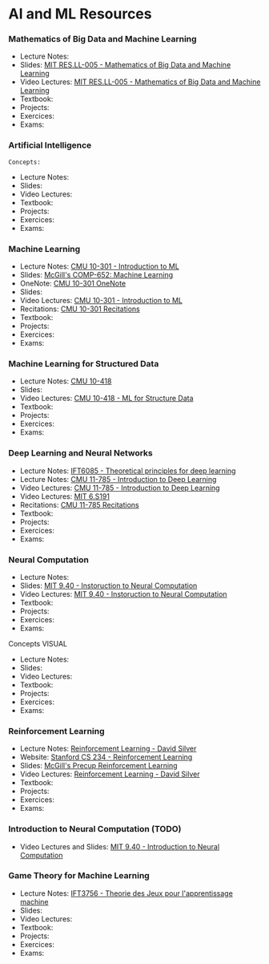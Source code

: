 # AI and ML Resources

### Mathematics of Big Data and Machine Learning

- Lecture Notes:
- Slides: [MIT RES.LL-005 - Mathematics of Big Data and Machine Learning](https://ocw.mit.edu/resources/res-ll-005-mathematics-of-big-data-and-machine-learning-january-iap-2020/lecture-notes/)
- Video Lectures: [MIT RES.LL-005 - Mathematics of Big Data and Machine Learning](https://www.youtube.com/playlist?list=PLUl4u3cNGP62uI_DWNdWoIMsgPcLGOx-V)
- Textbook:
- Projects:
- Exercices:
- Exams:

### Artificial Intelligence

 ``Concepts: ``

- Lecture Notes:
- Slides:
- Video Lectures:
- Textbook:
- Projects:
- Exercices:
- Exams:

### Machine Learning

- Lecture Notes: [CMU 10-301 - Introduction to ML](http://www.cs.cmu.edu/~mgormley/courses/10601-s20/schedule.html)
- Slides: [McGill's COMP-652: Machine Learning](https://www.cs.mcgill.ca/~dprecup/courses/ML/)
- OneNote: [CMU 10-301 OneNote](https://onedrive.live.com/redir?resid=2A78C342EA463DA9%21881&authkey=%21ABXJKwZXCIDAwjo&page=View&wd=target%28Lecture%203A.one%7C66F3F84A-A3B3-054F-91A7-C12AD32AB487%2FDecision%20Trees%20%28Part%20II%5C%29%7Cf9e0ac85-8fc3-4203-9183-65400d19d772%2F%29)
- Slides:
- Video Lectures: [CMU 10-301 - Introduction to ML](https://www.youtube.com/playlist?list=PLpqQKYIU-snAPM89YPPwyQ9xdaiAdoouk)
- Recitations: [CMU 10-301 Recitations](http://www.cs.cmu.edu/~10601-f20/#recitation)
- Textbook:
- Projects:
- Exercices:
- Exams:


### Machine Learning for Structured Data

- Lecture Notes: [CMU 10-418](http://www.cs.cmu.edu/~mgormley/courses/10418/schedule.html)
- Slides:
- Video Lectures: [CMU 10-418 - ML for Structure Data](https://www.youtube.com/playlist?list=PL4CxkUJbvNVihRKP4bXufvRLIWzeS-ieP)
- Textbook:
- Projects:
- Exercices:
- Exams:

### Deep Learning and Neural Networks

- Lecture Notes: [IFT6085 - Theoretical principles for deep learning](http://mitliagkas.github.io/ift6085-dl-theory-class/)
- Lecture Notes: [CMU 11-785 - Introduction to Deep Learning](https://deeplearning.cs.cmu.edu/F20/index.html)
- Video Lectures: [CMU 11-785 - Introduction to Deep Learning](https://www.youtube.com/playlist?list=PLp-0K3kfddPzCnS4CqKphh-zT3aDwybDe)
- Video Lectures: [MIT 6.S191](https://www.youtube.com/playlist?list=PLtBw6njQRU-rwp5__7C0oIVt26ZgjG9NI)
- Recitations: [CMU 11-785 Recitations](https://www.youtube.com/playlist?list=PLp-0K3kfddPwEwFEWePq10blIIneuP8ox)
- Textbook:
- Projects:
- Exercices:
- Exams:

### Neural Computation

- Lecture Notes:
- Slides: [MIT 9.40 - Instoruction to Neural Computation](https://ocw.mit.edu/courses/brain-and-cognitive-sciences/9-40-introduction-to-neural-computation-spring-2018/lecture-notes/)
- Video Lectures: [MIT 9.40 - Instoruction to Neural Computation](youtube.com/playlist?list=PLUl4u3cNGP61I4aI5T6OaFfRK2gihjiMm)
- Textbook:
- Projects:
- Exercices:
- Exams:

 Concepts VISUAL

- Lecture Notes:
- Slides:
- Video Lectures:
- Textbook:
- Projects:
- Exercices:
- Exams:

### Reinforcement Learning

- Lecture Notes: [Reinforcement Learning - David Silver](https://deepmind.com/learning-resources/-introduction-reinforcement-learning-david-silver)
- Website: [Stanford CS 234 - Reinforcement Learning](https://web.stanford.edu/class/cs234/#course_schedule)
- Slides: [McGill's Precup Reinforcement Learning](https://www.cs.mcgill.ca/~dprecup/courses/Winter2017/RL/)
- Video Lectures: [Reinforcement Learning - David Silver](https://www.youtube.com/playlist?list=PLqYmG7hTraZBiG_XpjnPrSNw-1XQaM_gB)
- Textbook:
- Projects:
- Exercices:
- Exams:

### Introduction to Neural Computation (TODO)

- Video Lectures and Slides: [MIT 9.40 - Introduction to Neural Computation](https://ocw.mit.edu/courses/brain-and-cognitive-sciences/9-40-introduction-to-neural-computation-spring-2018/)


### Game Theory for Machine Learning

- Lecture Notes: [IFT3756 - Theorie des Jeux pour l'apprentissage machine](https://gauthiergidel.github.io/courses/game_theory_ML_2021.html)
- Slides:
- Video Lectures:
- Textbook:
- Projects:
- Exercices:
- Exams:
